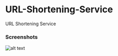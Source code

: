# URL-Shortening-Service
 URL Shortening Service

### Screenshots

![alt text](https://github.com/terenzio/URL-Shortening-Service/blob/main/screenshots/Redis_ScreenShot.png?raw=true)